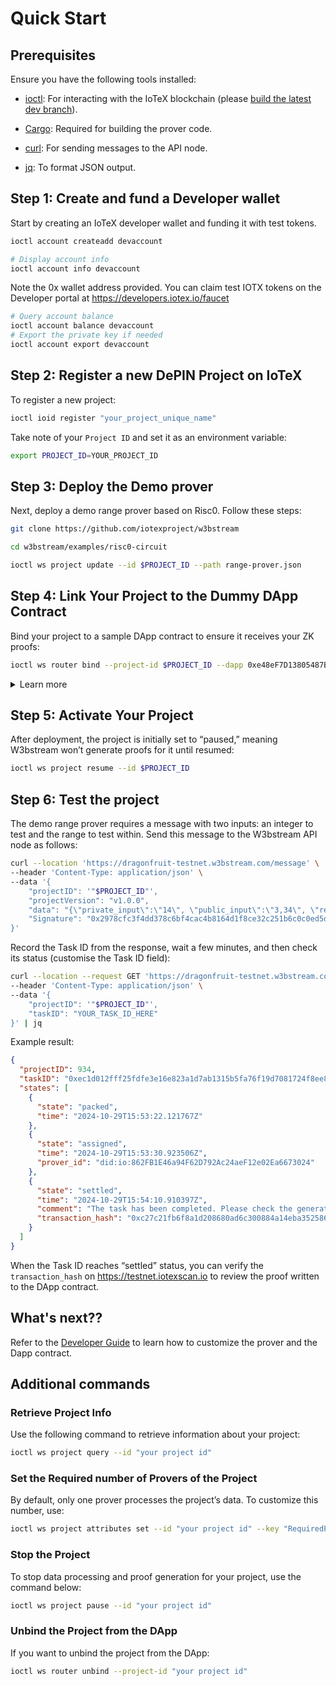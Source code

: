 # Quick Start

## Prerequisites

Ensure you have the following tools installed:

- [ioctl](https://docs.iotex.io/builders/reference-docs/ioctl-client#install-latest-release-build): For interacting with the IoTeX blockchain (please [build the latest dev branch](https://docs.iotex.io/builders/reference-docs/ioctl-client#build-the-current-development-branch)).
- [Cargo](https://doc.rust-lang.org/cargo/getting-started/installation.html): Required for building the prover code.
- [curl](https://curl.se/): For sending messages to the API node.

- [jq](https://jqlang.github.io/jq/): To format JSON output.

## Step 1: Create and fund a Developer wallet

Start by creating an IoTeX developer wallet and funding it with test tokens.

```sh
ioctl account createadd devaccount

# Display account info
ioctl account info devaccount
```

Note the 0x wallet address provided. You can claim test IOTX tokens on the Developer portal at <https://developers.iotex.io/faucet>

```sh
# Query account balance
ioctl account balance devaccount
# Export the private key if needed
ioctl account export devaccount
```

## Step 2: Register a new DePIN Project on IoTeX

To register a new project:

```sh
ioctl ioid register "your_project_unique_name"
```

Take note of your `Project ID` and set it as an environment variable:

```sh
export PROJECT_ID=YOUR_PROJECT_ID
```

## Step 3: Deploy the Demo prover

Next, deploy a demo range prover based on Risc0. Follow these steps:

```sh
git clone https://github.com/iotexproject/w3bstream

cd w3bstream/examples/risc0-circuit

ioctl ws project update --id $PROJECT_ID --path range-prover.json
```

## Step 4: Link Your Project to the Dummy DApp Contract

Bind your project to a sample DApp contract to ensure it receives your ZK proofs:

```sh
ioctl ws router bind --project-id $PROJECT_ID --dapp 0xe48eF7D13805487B74CDFC47BDC174446C31f541
```

<details>
  <summary> Learn more</summary>
    The "dummy dapp" is a simple contract that will store ZK-Proofs from W3bstream without further processing. This can be useful for debugging proof generation if your Dapp is experiencing issues.
    find the [source code here](https://github.com/iotexproject/w3bstream/blob/develop/examples/risc0-circuit/contract/Risc0Dapp.sol)
</details>

## Step 5: Activate Your Project

After deployment, the project is initially set to “paused,” meaning W3bstream won’t generate proofs for it until resumed:

```sh
ioctl ws project resume --id $PROJECT_ID
```

## Step 6: Test the project

The demo range prover requires a message with two inputs: an integer to test and the range to test within. Send this message to the W3bstream API node as follows:

```sh
curl --location 'https://dragonfruit-testnet.w3bstream.com/message' \
--header 'Content-Type: application/json' \
--data '{
    "projectID": '"$PROJECT_ID"',
    "projectVersion": "v1.0.0",
    "data": "{\"private_input\":\"14\", \"public_input\":\"3,34\", \"receipt_type\":\"Snark\"}",
    "Signature": "0x2978cfc3f4dd378c6bf4cac4b8164d1f8ce32c251b6c0c0ed5dfd48c907a82af4185e933f01e48dd8e26f84b376b7158140ebfcd2c4400c030ec2c6c0ffd37ae00"
}'
```

Record the Task ID from the response, wait a few minutes, and then check its status (customise the Task ID field):

```sh
curl --location --request GET 'https://dragonfruit-testnet.w3bstream.com/task' \
--header 'Content-Type: application/json' \
--data '{
    "projectID": '"$PROJECT_ID"',
    "taskID": "YOUR_TASK_ID_HERE"
}' | jq
```

Example result:

```json
{
  "projectID": 934,
  "taskID": "0xec1d012fff25fdfe3e16e823a1d7ab1315b5fa76f19d7081724f8ee8a52c9633",
  "states": [
    {
      "state": "packed",
      "time": "2024-10-29T15:53:22.121767Z"
    },
    {
      "state": "assigned",
      "time": "2024-10-29T15:53:30.923506Z",
      "prover_id": "did:io:862FB1E46a94F62D792Ac24aeF12e02Ea6673024"
    },
    {
      "state": "settled",
      "time": "2024-10-29T15:54:10.910397Z",
      "comment": "The task has been completed. Please check the generated proof in the corresponding DApp contract.",
      "transaction_hash": "0xc27c21fb6f8a1d208680ad6c300884a14eba3525862ee8b79e1800920bc32f17"
    }
  ]
}
```

When the Task ID reaches “settled” status, you can verify the `transaction_hash` on <https://testnet.iotexscan.io> to review the proof written to the DApp contract.

## What's next??

Refer to the [Developer Guide](./DEVELOPER_GUIDE.md) to learn how to customize the prover and the Dapp contract.

## Additional commands

### Retrieve Project Info

Use the following command to retrieve information about your project:

```bash
ioctl ws project query --id "your project id"
```

### Set the Required number of Provers of the Project

By default, only one prover processes the project’s data. To customize this number, use:

```bash
ioctl ws project attributes set --id "your project id" --key "RequiredProverAmount" --val "your expected amount"
```

### Stop the Project

To stop data processing and proof generation for your project, use the command below:

```bash
ioctl ws project pause --id "your project id"
```

### Unbind the Project from the DApp

If you want to unbind the project from the DApp:

```sh
ioctl ws router unbind --project-id "your project id"
```

